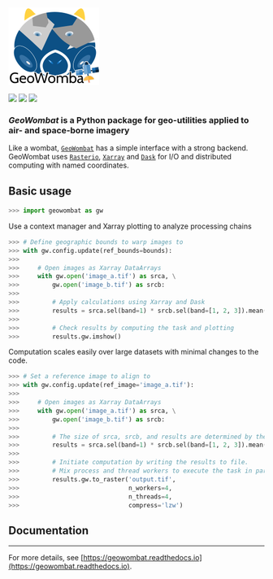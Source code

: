 ![](data/logo.png)

[![](https://img.shields.io/badge/License-MIT-black.svg)](https://lbesson.mit-license.org/)
[![](https://img.shields.io/badge/python-3.6%20%7C%203.7%20%7C%203.8-blue)](https://img.shields.io/badge/python-3.6%20%7C%203.7%20%7C%203.8-blue)
![](https://img.shields.io/badge/version-1.2.17-blue.svg?cacheSeconds=2592000)

### *GeoWombat* is a Python package for geo-utilities applied to air- and space-borne imagery

Like a wombat, [`GeoWombat`](https://github.com/jgrss/geowombat) has a simple interface with a strong backend. GeoWombat uses
[`Rasterio`](https://github.com/mapbox/rasterio), [`Xarray`](http://xarray.pydata.org/en/stable/) and [`Dask`](https://dask.org/) 
for I/O and distributed computing with named coordinates.

## Basic usage

```python
>>> import geowombat as gw
```

Use a context manager and Xarray plotting to analyze processing chains

```python
>>> # Define geographic bounds to warp images to
>>> with gw.config.update(ref_bounds=bounds):
>>>
>>>     # Open images as Xarray DataArrays
>>>     with gw.open('image_a.tif') as srca, \
>>>         gw.open('image_b.tif') as srcb:
>>>
>>>         # Apply calculations using Xarray and Dask
>>>         results = srca.sel(band=1) * srcb.sel(band=[1, 2, 3]).mean(dim='band')
>>>
>>>         # Check results by computing the task and plotting
>>>         results.gw.imshow()
```

Computation scales easily over large datasets with minimal changes to the code.

```python
>>> # Set a reference image to align to
>>> with gw.config.update(ref_image='image_a.tif'):
>>>
>>>     # Open images as Xarray DataArrays
>>>     with gw.open('image_a.tif') as srca, \
>>>         gw.open('image_b.tif') as srcb:
>>>
>>>         # The size of srca, srcb, and results are determined by the configuration context
>>>         results = srca.sel(band=1) * srcb.sel(band=[1, 2, 3]).mean(dim='band')
>>>
>>>         # Initiate computation by writing the results to file. 
>>>         # Mix process and thread workers to execute the task in parallel. 
>>>         results.gw.to_raster('output.tif', 
>>>                              n_workers=4, 
>>>                              n_threads=4,
>>>                              compress='lzw')
```

## Documentation
---

For more details, see [https://geowombat.readthedocs.io](https://geowombat.readthedocs.io).
